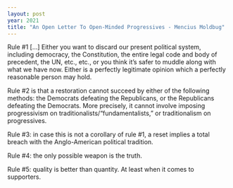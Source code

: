 ```yaml
---
layout: post
year: 2021
title: "An Open Letter To Open-Minded Progressives - Mencius Moldbug"
---
```


Rule #1 [...] Either you want to discard our present political system, including democracy, the Constitution, the entire legal code and body of precedent, the UN, etc., etc., or you think it’s safer to muddle along with what we have now. Either is a perfectly legitimate opinion which a perfectly reasonable person may hold.

Rule #2 is that a restoration cannot succeed by either of the following methods: the Democrats defeating the Republicans, or the Republicans defeating the Democrats. More precisely, it cannot involve imposing progressivism on traditionalists/“fundamentalists,” or traditionalism on progressives.

Rule #3: in case this is not a corollary of rule #1, a reset implies a total breach with the Anglo-American political tradition.

Rule #4: the only possible weapon is the truth.

Rule #5: quality is better than quantity. At least when it comes to supporters.

